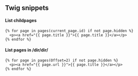 ## Twig snippets
#### List childpages

    {% for page in pages(current_page.id) if not page.hidden %}
      <p><a href="{{ page.title }}">{{ page.title }}</a></p>
    {% endfor %}


#### List pages in /dir/dir/

    {% for page in pages(Offset=2) if not page.hidden %}
      <p><a href="{{ page.url }}">{{ page.title }}</a></p>
    {% endfor %}
